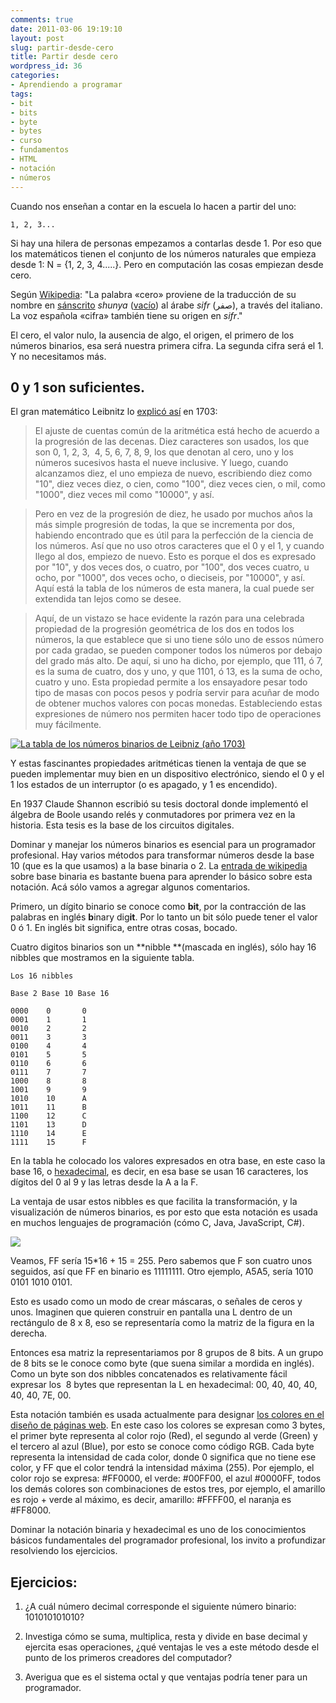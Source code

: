 ```yaml
---
comments: true
date: 2011-03-06 19:19:10
layout: post
slug: partir-desde-cero
title: Partir desde cero
wordpress_id: 36
categories:
- Aprendiendo a programar
tags:
- bit
- bits
- byte
- bytes
- curso
- fundamentos
- HTML
- notación
- números
---
```


Cuando nos enseñan a contar en la escuela lo hacen a partir del uno: 

    1, 2, 3... 
    
Si hay una hilera de personas empezamos a contarlas desde 1. Por eso que los matemáticos tienen el conjunto de los números naturales que empieza desde 1: N = {1, 2, 3, 4.....}. Pero en computación las cosas empiezan desde cero.

Según [Wikipedia](http://es.wikipedia.org/wiki/Cero): "La palabra «cero» proviene de la traducción de su nombre en [sánscrito](http://es.wikipedia.org/wiki/S%C3%A1nscrito) _shunya_ ([vacío](http://es.wikipedia.org/wiki/Vac%C3%ADo)) al árabe _sifr_ (صفر), a través del italiano. La voz española «cifra» también tiene su origen en _sifr_."

El cero, el valor nulo, la ausencia de algo, el origen, el primero de los números binarios, esa será nuestra primera cifra. La segunda cifra será el 1. Y no necesitamos más.

## 0 y 1 son suficientes.

El gran matemático Leibnitz lo [explicó así](http://www.leibniz-translations.com/binary.htm) en 1703:

> El ajuste de cuentas común de la aritmética está hecho de acuerdo a la progresión de las decenas. Diez caracteres son usados, los que son 0, 1, 2, 3,  4, 5, 6, 7, 8, 9, los que denotan al cero, uno y los números sucesivos hasta el nueve inclusive. Y luego, cuando alcanzamos diez, el uno empieza de nuevo, escribiendo diez como "10", diez veces diez, o cien, como "100", diez veces cien, o mil, como "1000", diez veces mil como "10000", y así.




> Pero en vez de la progresión de diez, he usado por muchos años la más simple progresión de todas, la que se incrementa por dos, habiendo encontrado que es útil para la perfección de la ciencia de los números. Así que no uso otros caracteres que el 0 y el 1, y cuando llego al dos, empiezo de nuevo. Esto es porque el dos es expresado por "10", y dos veces dos, o cuatro, por "100", dos veces cuatro, u ocho, por "1000", dos veces ocho, o dieciseis, por "10000", y así. Aquí está la tabla de los números de esta manera, la cual puede ser extendida tan lejos como se desee.

> Aquí, de un vistazo se hace evidente la razón para una celebrada propiedad de la progresión geométrica de los dos en todos los números, la que establece que si uno tiene sólo uno de essos número por cada gradao, se pueden componer todos los números por debajo del grado más alto. De aquí, si uno ha dicho, por ejemplo, que 111, ó 7, es la suma de cuatro, dos y uno, y que 1101, ó 13, es la suma de ocho, cuatro y uno. Esta propiedad permite a los ensayadore pesar todo tipo de masas con pocos pesos y podría servir para acuñar de modo de obtener muchos valores con pocas monedas.
Estableciendo estas expresiones de número nos permiten hacer todo tipo de operaciones muy fácilmente.

[![La tabla de los números binarios de Leibniz (año 1703)](/images/2011/03/TablaBinariosLeibniz-75x300.jpg)](/images/2011/03/TablaBinariosLeibniz.jpg)  

Y estas fascinantes propiedades aritméticas tienen la ventaja de que se pueden implementar muy bien en un dispositivo electrónico, siendo el 0 y el 1 los estados de un interruptor (o es apagado, y 1 es encendido).

En 1937 Claude Shannon escribió su tesis doctoral donde implementó el álgebra de Boole usando relés y conmutadores por primera vez en la historia. Esta tesis es la base de los circuitos digitales.

Dominar y manejar los números binarios es esencial para un programador profesional. Hay varios métodos para transformar números desde la base 10 (que es la que usamos) a la base binaria o 2. La [entrada de wikipedia](http://es.wikipedia.org/wiki/Sistema_binario) sobre base binaria es bastante buena para aprender lo básico sobre esta notación. Acá sólo vamos a agregar algunos comentarios.

Primero, un dígito binario se conoce como **bit**, por la contracción de las palabras en inglés **b**inary dig**it**. Por lo tanto un bit sólo puede tener el valor 0 ó 1. En inglés bit significa, entre otras cosas, bocado.

Cuatro digitos binarios son un **nibble **(mascada en inglés), sólo hay 16 nibbles que mostramos en la siguiente tabla.


    Los 16 nibbles

    Base 2 Base 10 Base 16

    0000    0       0
    0001    1       1
    0010    2       2
    0011    3       3
    0100    4       4
    0101    5       5
    0110    6       6
    0111    7       7
    1000    8       8
    1001    9       9
    1010    10      A
    1011    11      B
    1100    12      C
    1101    13      D
    1110    14      E
    1111    15      F


En la tabla he colocado los valores expresados en otra base, en este caso la base 16, o [hexadecimal](http://es.wikipedia.org/wiki/Sistema_hexadecimal), es decir, en esa base se usan 16 caracteres, los dígitos del 0 al 9 y las letras desde la A a la F.

La ventaja de usar estos nibbles es que facilita la transformación, y la visualización de números binarios, es por esto que esta notación es usada en muchos lenguajes de programación (cómo C, Java, JavaScript, C#).

![](/images/2011/03/matriz_de_bits.png)

Veamos, FF sería 15*16 + 15 = 255. Pero sabemos que F son cuatro unos seguidos, así que FF en binario es 11111111. Otro ejemplo, A5A5, sería 1010 0101 1010 0101.

Esto es usado como un modo de crear máscaras, o señales de ceros y unos. Imaginen que quieren construir en pantalla una L dentro de un rectángulo de 8 x 8, eso se representaría como la matriz de la figura en la derecha.


Entonces esa matriz la representariamos por 8 grupos de 8 bits. A un grupo de 8 bits se le conoce como byte (que suena similar a mordida en inglés). Como un byte son dos nibbles concatenados es relativamente fácil expresar los  8 bytes que representan la L en hexadecimal: 00, 40, 40, 40, 40, 40, 7E, 00.






Esta notación también es usada actualmente para designar [los colores en el diseño de páginas web](http://es.wikipedia.org/wiki/Colores_HTML). En este caso los colores se expresan como 3 bytes, el primer byte representa al color rojo (Red), el segundo al verde (Green) y el tercero al azul (Blue), por esto se conoce como código RGB. Cada byte representa la intensidad de cada color, donde 0 significa que no tiene ese color, y FF que el color tendrá la intensidad máxima (255). Por ejemplo, el color rojo se expresa: #FF0000, el verde: #00FF00, el azul #0000FF, todos los demás colores son combinaciones de estos tres, por ejemplo, el amarillo es rojo + verde al máximo, es decir, amarillo: #FFFF00, el naranja es #FF8000.

Dominar la notación binaria y hexadecimal es uno de los conocimientos básicos fundamentales del programador profesional, los invito a profundizar resolviendo los ejercicios.

## Ejercicios:

1. ¿A cuál número decimal corresponde el siguiente número binario: 101010101010?

2. Investiga cómo se suma, multiplica, resta y divide en base decimal y ejercita esas operaciones, ¿qué ventajas le ves a este método desde el punto de los primeros creadores del computador?

3. Averigua que es el sistema octal y que ventajas podría tener para un programador.


